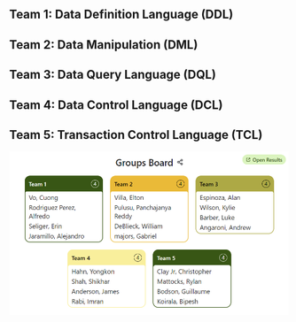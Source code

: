 ## Team 1: Data Definition Language (DDL)
## Team 2: Data Manipulation (DML) 
## Team 3: Data Query Language (DQL)
## Team 4: Data Control Language (DCL)
## Team 5: Transaction Control Language (TCL)

![Teams](./SQL_SUBPresetation_TEAM.png)
